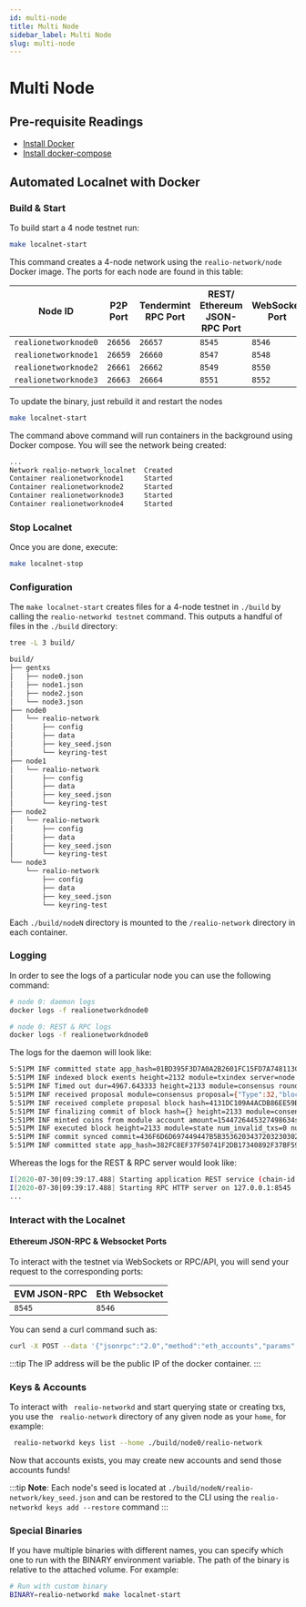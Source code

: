 ```yaml
---
id: multi-node
title: Multi Node
sidebar_label: Multi Node
slug: multi-node
---
```


# Multi Node

## Pre-requisite Readings

- [Install Docker](https://docs.docker.com/engine/installation/)  
- [Install docker-compose](https://docs.docker.com/compose/install/)

## Automated Localnet with Docker

### Build & Start

To build start a 4 node testnet run:

```bash
make localnet-start
```

This command creates a 4-node network using the `realio-network/node` Docker image.
The ports for each node are found in this table:

| Node ID              | P2P Port | Tendermint RPC Port | REST/ Ethereum JSON-RPC Port | WebSocket Port |
|----------------------|----------|---------------------|------------------------------|----------------|
| `realionetworknode0` | `26656`  | `26657`             | `8545`                       | `8546`         |
| `realionetworknode1` | `26659`  | `26660`             | `8547`                       | `8548`         |
| `realionetworknode2` | `26661`  | `26662`             | `8549`                       | `8550`         |
| `realionetworknode3` | `26663`  | `26664`             | `8551`                       | `8552`         |

To update the binary, just rebuild it and restart the nodes

```bash
make localnet-start
```

The command above command will run containers in the background using Docker compose.
You will see the network being created:

```bash
...
Network realio-network_localnet  Created 
Container realionetworknode1     Started
Container realionetworknode2     Started
Container realionetworknode3     Started
Container realionetworknode4     Started
```

### Stop Localnet

Once you are done, execute:

```bash
make localnet-stop
```

### Configuration

The `make localnet-start` creates files for a 4-node testnet in `./build` by
calling the `realio-networkd testnet` command. This outputs a handful of files in the
`./build` directory:

```bash
tree -L 3 build/

build/
├── gentxs
│   ├── node0.json
│   ├── node1.json
│   ├── node2.json
│   └── node3.json
├── node0
│   └── realio-network
│       ├── config
│       ├── data
│       ├── key_seed.json
│       └── keyring-test
├── node1
│   └── realio-network
│       ├── config
│       ├── data
│       ├── key_seed.json
│       └── keyring-test
├── node2
│   └── realio-network
│       ├── config
│       ├── data
│       ├── key_seed.json
│       └── keyring-test
└── node3
    └── realio-network
        ├── config
        ├── data
        ├── key_seed.json
        └── keyring-test
```

Each `./build/nodeN` directory is mounted to the `/realio-network` directory in each container.

### Logging

In order to see the logs of a particular node you can use the following command:

```bash
# node 0: daemon logs
docker logs -f realionetworkdnode0 

# node 0: REST & RPC logs
docker logs -f realionetworkdnode0 
```

The logs for the daemon will look like:

```bash
5:51PM INF committed state app_hash=01BD395F3D7A0A2B2601FC15FD7A748113C9603B6A05077254E5F504F41834DA height=2132 module=state num_txs=0 server=node
5:51PM INF indexed block exents height=2132 module=txindex server=node
5:51PM INF Timed out dur=4967.643333 height=2133 module=consensus round=0 server=node step=1
5:51PM INF received proposal module=consensus proposal={"Type":32,"block_id":{"hash":"4131DC109A4ACDB86EE59BAEF6C8707086C635714F45708BF2C404B56C737997","parts":{"hash":"D98409510752B9DEFCDDE0B42A66BD32B2B692B1883A9C49B8A2AA5F2A252BC4","total":1}},"height":2133,"pol_round":-1,"round":0,"signature":"odESEDdwDiRNgen4Y+Jx/F4wpG/FIRN7oY2wveFBWrZOkMD3t92L7lVsQpd5CMgkvn9zeu1iy10gvQkE/xwwBg==","timestamp":"2023-01-31T17:51:58.294421217Z"} server=node
5:51PM INF received complete proposal block hash=4131DC109A4ACDB86EE59BAEF6C8707086C635714F45708BF2C404B56C737997 height=2133 module=consensus server=node
5:51PM INF finalizing commit of block hash={} height=2133 module=consensus num_txs=0 root=01BD395F3D7A0A2B2601FC15FD7A748113C9603B6A05077254E5F504F41834DA server=node
5:51PM INF minted coins from module account amount=1544726445327498634stake from=mint module=x/bank
5:51PM INF executed block height=2133 module=state num_invalid_txs=0 num_valid_txs=0 server=node
5:51PM INF commit synced commit=436F6D6D697449447B5B35362034372032303020323339203535203234352037203635203234322032313920323320353220382031343620323433203132332032343520313437203136342037312038203135372032303820323420313033203234362031323920323231203938203120313032203136305D3A3835357D
5:51PM INF committed state app_hash=382FC8EF37F50741F2DB17340892F37BF593A447089DD01867F681DD620166A0 height=2133 module=state num_txs=0 server=node
```

Whereas the logs for the REST & RPC server would look like:

```bash
I[2020-07-30|09:39:17.488] Starting application REST service (chain-id: "7305661614933169792")... module=rest-server
I[2020-07-30|09:39:17.488] Starting RPC HTTP server on 127.0.0.1:8545   module=rest-server
...
```

### Interact with the Localnet

#### Ethereum JSON-RPC & Websocket Ports

To interact with the testnet via WebSockets or RPC/API, you will send your request to the corresponding ports:

| EVM JSON-RPC | Eth Websocket |
|--------------|---------------|
| `8545`       | `8546`        |

You can send a curl command such as:

```bash
curl -X POST --data '{"jsonrpc":"2.0","method":"eth_accounts","params":[],"id":1}' -H "Content-Type: application/json" 192.162.10.1:8545
```

:::tip
The IP address will be the public IP of the docker container.
:::


### Keys & Accounts

To interact with ` realio-networkd` and start querying state or creating txs, you use the
` realio-network` directory of any given node as your `home`, for example:

```bash
 realio-networkd keys list --home ./build/node0/realio-network
```

Now that accounts exists, you may create new accounts and send those accounts
funds!

:::tip
**Note**: Each node's seed is located at `./build/nodeN/realio-network/key_seed.json`
and can be restored to the CLI using the `realio-networkd keys add --restore` command
:::

### Special Binaries

If you have multiple binaries with different names,
you can specify which one to run with the BINARY environment variable.
The path of the binary is relative to the attached volume.
For example:

```bash
# Run with custom binary
BINARY=realio-networkd make localnet-start
```